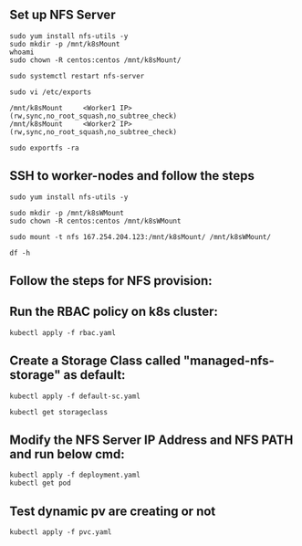 ## Set up NFS Server

```
sudo yum install nfs-utils -y
sudo mkdir -p /mnt/k8sMount
whoami
sudo chown -R centos:centos /mnt/k8sMount/

sudo systemctl restart nfs-server

sudo vi /etc/exports

/mnt/k8sMount     <Worker1 IP>(rw,sync,no_root_squash,no_subtree_check)
/mnt/k8sMount     <Worker2 IP>(rw,sync,no_root_squash,no_subtree_check)

sudo exportfs -ra
```
## SSH to worker-nodes and follow the steps

```
sudo yum install nfs-utils -y

sudo mkdir -p /mnt/k8sWMount
sudo chown -R centos:centos /mnt/k8sWMount

sudo mount -t nfs 167.254.204.123:/mnt/k8sMount/ /mnt/k8sWMount/

df -h
```
 
## Follow the steps for NFS provision:
## Run the RBAC policy on k8s cluster:
```
kubectl apply -f rbac.yaml
```
## Create a Storage Class called "managed-nfs-storage" as default:
```
kubectl apply -f default-sc.yaml

kubectl get storageclass
```
## Modify the NFS Server IP Address and NFS PATH and run below cmd:
```
kubectl apply -f deployment.yaml
kubectl get pod
```
## Test dynamic pv are creating or not
```
kubectl apply -f pvc.yaml
```
